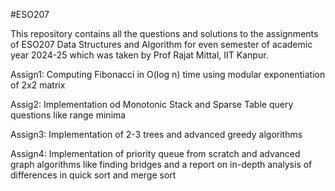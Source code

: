 #ESO207

This repository contains all the questions and solutions to the assignments of ESO207 Data Structures and Algorithm for even semester of academic year 2024-25 which was taken by Prof Rajat Mittal, IIT Kanpur.

Assign1: Computing Fibonacci in O(log n) time using modular exponentiation of 2x2 matrix

Assig2: Implementation od Monotonic Stack and Sparse Table query questions like range minima

Assign3: Implementation of 2-3 trees and advanced greedy algorithms

Assign4: Implementation of priority queue from scratch and advanced graph algorithms like finding bridges and a report on in-depth analysis of differences in quick sort and merge sort
